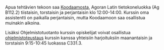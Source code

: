 Apua tehtävien tekoon saa [Koodaamosta](https://tim.pm/Koodaamo), Agoran Latin tietokoneluokka (Ag B112.2) tiistaisin, torstaisin ja perjantaisin klo 12:00-14:00. Kurssin oma assistentti on paikalla perjantaisin, mutta Koodaamoon saa osallistua muinakin aikoina. 

Lisäksi Ohjelmistotuotanto kurssin opiskelijat voivat osallistua [ohjelmistoteustaus](https://opencs.it.jyu.fi/software-testing/) kurssin kanssa yhteisiin harjoituksiin maanantaisin ja torstaisin 9:15-10:45 luokassa C331.3.




